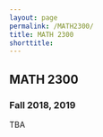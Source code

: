 ```yaml
---
layout: page
permalink: /MATH2300/
title: MATH 2300
shorttitle:
---
```



## MATH 2300

### Fall 2018, 2019

TBA